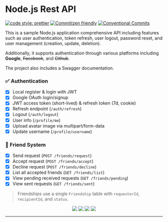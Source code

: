 

# Node.js Rest API

[![code style: prettier](https://img.shields.io/badge/code_style-prettier-ff69b4.svg)](http://prettier.io) [![Commitizen friendly](https://img.shields.io/badge/commitizen-friendly-brightgreen.svg)](http://commitizen.github.io/cz-cli/) [![Conventional Commits](https://img.shields.io/badge/Conventional%20Commits-1.0.0-yellow.svg)](https://conventionalcommits.org)

This is a sample Node.js application comprehensive API including features such as user authentication, token refresh, user logout, password reset, and user management (creation, update, deletion).

Additionally, it supports authentication through various platforms including **Google**, ~~Facebook~~, and ~~Github~~.

The project also includes a Swagger documentation.

### ✅ Authentication

- [x] Local register & login with JWT
- [x] Google OAuth login/signup
- [x] JWT access token (short-lived) & refresh token (7d, cookie)
- [x] Refresh endpoint (`/auth/refresh`)
- [x] Logout (`/auth/logout`)
- [x] User info (`/profile/me`)
- [x] Upload avatar image via multipart/form-data
- [x] Update username (`/profile/username`)

### 👥 Friend System

- [x] Send request (`POST /friends/request`)
- [x] Accept request (`POST /friends/accept`)
- [x] Decline request (`POST /friends/decline`)
- [x] List all accepted friends (`GET /friends/list`)
- [x] View pending received requests (`GET /friends/pending`)
- [x] View sent requests (`GET /friends/sent`)

> Friendships use a single `Friendship` table with `requesterId`, `recipientId`, and `status`.




<div align="center">
  <a href="#"><img src="https://img.shields.io/badge/Fastify-black?style=for-the-badge&logo=fastify&logoColor=white" /></a>
  <a href="#"><img src="https://img.shields.io/badge/Node.js-339933?style=for-the-badge&logo=nodedotjs&logoColor=white" /></a>
  <a href="#"><img src="https://img.shields.io/badge/JWT-000000?style=for-the-badge&logo=JSON%20web%20tokens&logoColor=pink" /></a>
  <a href="#"><img src="https://img.shields.io/badge/OAuth-EB5424?style=for-the-badge&logo=auth0&logoColor=white" /></a>
</div>

---

